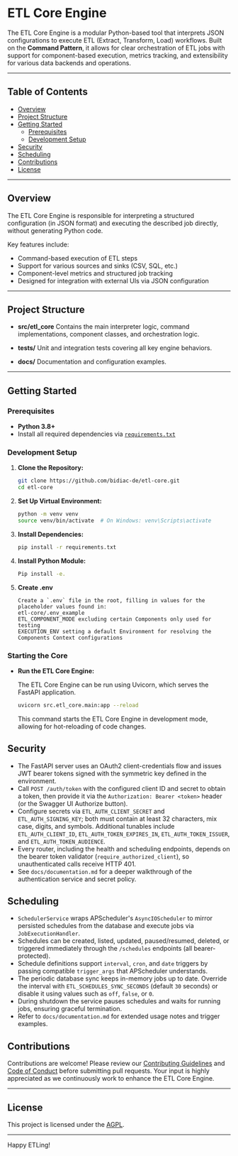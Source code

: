 # ETL Core Engine

The ETL Core Engine is a modular Python-based tool that interprets JSON configurations to execute ETL (Extract, Transform, Load) workflows. Built on the **Command Pattern**, it allows for clear orchestration of ETL jobs with support for component-based execution, metrics tracking, and extensibility for various data backends and operations.

---

## Table of Contents

- [Overview](#overview)
- [Project Structure](#project-structure)
- [Getting Started](#getting-started)
  - [Prerequisites](#prerequisites)
  - [Development Setup](#development-setup)
- [Security](#security)
- [Scheduling](#scheduling)
- [Contributions](#contributions)
- [License](#license)

---

## Overview

The ETL Core Engine is responsible for interpreting a structured configuration (in JSON format) and executing the described job directly, without generating Python code.

Key features include:

- Command-based execution of ETL steps
- Support for various sources and sinks (CSV, SQL, etc.)
- Component-level metrics and structured job tracking
- Designed for integration with external UIs via JSON configuration

---

## Project Structure

- **src/etl_core**
  Contains the main interpreter logic, command implementations, component classes, and orchestration logic.

- **tests/**
  Unit and integration tests covering all key engine behaviors.

- **docs/**
  Documentation and configuration examples.

---

## Getting Started

### Prerequisites

- **Python 3.8+**
- Install all required dependencies via [`requirements.txt`](requirements.txt)

### Development Setup

1. **Clone the Repository:**

    ```bash
    git clone https://github.com/bidiac-de/etl-core.git
    cd etl-core
    ```

2. **Set Up Virtual Environment:**

    ```bash
    python -m venv venv
    source venv/bin/activate  # On Windows: venv\Scripts\activate
    ```

3. **Install Dependencies:**

    ```bash
    pip install -r requirements.txt
    ```

4. **Install Python Module:**

    ```bash
    Pip install -e.
    ```

5. **Create .env**

    ```plaintext
    Create a `.env` file in the root, filling in values for the placeholder values found in:
    etl-core/.env_example
   ETL_COMPONENT_MODE excluding certain Components only used for testing
   EXECUTION_ENV setting a default Environment for resolving the Components Context configurations
    ```

### Starting the Core
- **Run the ETL Core Engine:**

    The ETL Core Engine can be run using Uvicorn, which serves the FastAPI application.

    ```bash
    uvicorn src.etl_core.main:app --reload
    ```

    This command starts the ETL Core Engine in development mode, allowing for hot-reloading of code changes.

## Security

- The FastAPI server uses an OAuth2 client-credentials flow and issues JWT bearer tokens signed with the symmetric key defined in the environment.
- Call `POST /auth/token` with the configured client ID and secret to obtain a token, then provide it via the `Authorization: Bearer <token>` header (or the Swagger UI Authorize button).
- Configure secrets via `ETL_AUTH_CLIENT_SECRET` and `ETL_AUTH_SIGNING_KEY`; both must contain at least 32 characters, mix case, digits, and symbols. Additional tunables include `ETL_AUTH_CLIENT_ID`, `ETL_AUTH_TOKEN_EXPIRES_IN`, `ETL_AUTH_TOKEN_ISSUER`, and `ETL_AUTH_TOKEN_AUDIENCE`.
- Every router, including the health and scheduling endpoints, depends on the bearer token validator (`require_authorized_client`), so unauthenticated calls receive HTTP 401.
- See `docs/documentation.md` for a deeper walkthrough of the authentication service and secret policy.

## Scheduling

- `SchedulerService` wraps APScheduler's `AsyncIOScheduler` to mirror persisted schedules from the database and execute jobs via `JobExecutionHandler`.
- Schedules can be created, listed, updated, paused/resumed, deleted, or triggered immediately through the `/schedules` endpoints (all bearer-protected).
- Schedule definitions support `interval`, `cron`, and `date` triggers by passing compatible `trigger_args` that APScheduler understands.
- The periodic database sync keeps in-memory jobs up to date. Override the interval with `ETL_SCHEDULES_SYNC_SECONDS` (default `30` seconds) or disable it using values such as `off`, `false`, or `0`.
- During shutdown the service pauses schedules and waits for running jobs, ensuring graceful termination.
- Refer to `docs/documentation.md` for extended usage notes and trigger examples.

## Contributions

Contributions are welcome! Please review our [Contributing Guidelines](CONTRIBUTING.md) and [Code of Conduct](CODE_OF_CONDUCT.md) before submitting pull requests. Your input is highly appreciated as we continuously work to enhance the ETL Core Engine.

---

## License

This project is licensed under the [AGPL](LICENSE).

---

Happy ETLing!
